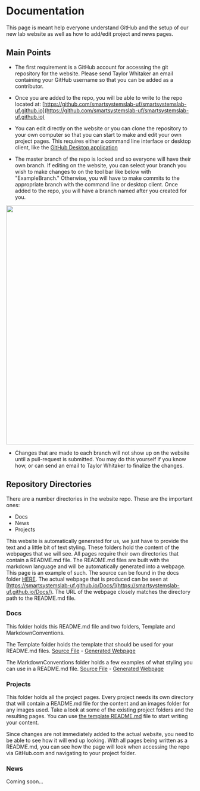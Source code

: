 # Documentation

This page is meant help everyone understand GitHub and the setup of our new lab website as well as how to add/edit project and news pages.

## Main Points

- The first requirement is a GitHub account for accessing the git repository for the website. Please send Taylor Whitaker an email containing your GitHub username so that you can be added as a contributor.

- Once you are added to the repo, you will be able to write to the repo located at: [https://github.com/smartsystemslab-uf/smartsystemslab-uf.github.io](https://github.com/smartsystemslab-uf/smartsystemslab-uf.github.io)

- You can edit directly on the website or you can clone the repository to your own computer so that you can start to make and edit your own project pages. This requires either a command line interface or desktop client, like the [GitHub Desktop application](https://desktop.github.com)

- The master branch of the repo is locked and so everyone will have their own branch. If editing on the website, you can select your branch you wish to make changes to on the tool bar like below with "ExampleBranch." Otherwise, you will have to make commits to the appropriate branch with the command line or desktop client. Once added to the repo, you will have a branch named after you created for you.

<p align="center"> <img width="640" src="https://github.com/smartsystemslab-uf/smartsystemslab-uf.github.io/blob/master/Docs/ChangingBranchesWithOnlineEditor.png?raw=True"/> </p>

- Changes that are made to each branch will not show up on the website until a pull-request is submitted. You may do this yourself if you know how, or can send an email to Taylor Whitaker to finalize the changes.


## Repository Directories

There are a number directories in the website repo. These are the important ones:

- Docs
- News
- Projects

This website is automatically generated for us, we just have to provide the text and a little bit of text styling. These folders hold the content of the webpages that we will see. All pages require their own directories that contain a README.md file. The README.md files are built with the markdown language and will be automatically generated into a webpage. This page is an example of such. The source can be found in the docs folder [HERE](https://github.com/smartsystemslab-uf/smartsystemslab-uf.github.io/blob/master/Docs/). The actual webpage that is produced can be seen at [https://smartsystemslab-uf.github.io/Docs/](https://smartsystemslab-uf.github.io/Docs/). The URL of the webpage closely matches the directory path to the README.md file.


### Docs

This folder holds this README.md file and two folders, Template and MarkdownConventions.

The Template folder holds the template that should be used for your README.md files. [Source File](https://github.com/smartsystemslab-uf/smartsystemslab-uf.github.io/blob/master/Docs/Template/README.md) - [Generated Webpage](https://smartsystemslab-uf.github.io/Docs/Template/)

The MarkdownConventions folder holds a few examples of what styling you can use in a README.md file. [Source File](https://github.com/smartsystemslab-uf/smartsystemslab-uf.github.io/blob/master/Docs/MarkdownConventions/README.md) - [Generated Webpage](https://smartsystemslab-uf.github.io/Docs/MarkdownConventions/)


### Projects

This folder holds all the project pages. Every project needs its own directory that will contain a README.md file for the content and an images folder for any images used. Take a look at some of the existing project folders and the resulting pages. You can use [the template README.md](https://github.com/smartsystemslab-uf/smartsystemslab-uf.github.io/tree/master/Docs/Template) file to start writing your content.

Since changes are not immediately added to the actual website, you need to be able to see how it will end up looking. With all pages being written as a README.md, you can see how the page will look when accessing the repo via GitHub.com and navigating to your project folder.


### News

Coming soon...
